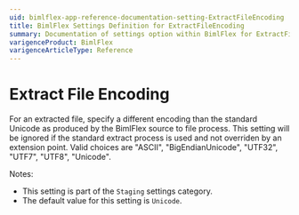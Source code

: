 ```yaml
---
uid: bimlflex-app-reference-documentation-setting-ExtractFileEncoding
title: BimlFlex Settings Definition for ExtractFileEncoding
summary: Documentation of settings option within BimlFlex for ExtractFileEncoding
varigenceProduct: BimlFlex
varigenceArticleType: Reference
---
```


# Extract File Encoding

For an extracted file, specify a different encoding than the standard Unicode as produced by the BimlFlex source to file process. This setting will be ignored if the standard extract process is used and not overriden by an extension point. Valid choices are "ASCII", "BigEndianUnicode", "UTF32", "UTF7", "UTF8", "Unicode".

Notes:

* This setting is part of the `Staging` settings category.
* The default value for this setting is `Unicode`.

